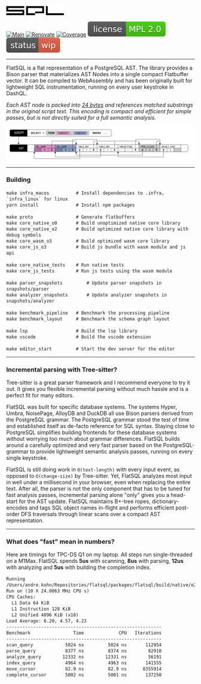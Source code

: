 <img src="/misc/logo.svg" height="24">

[![Main](https://github.com/ankoh/flatsql/actions/workflows/main.yml/badge.svg?branch=main)](https://github.com/ankoh/flatsql/actions/workflows/main.yml)
[![Renovate](https://github.com/ankoh/flatsql/actions/workflows/renovate.yml/badge.svg)](https://github.com/ankoh/flatsql/actions/workflows/renovate.yml)
[![Coverage](https://coveralls.io/repos/github/ankoh/flatsql/badge.svg?branch=main)](https://coveralls.io/github/ankoh/flatsql?branch=main)
[![License](misc/badge_mpl2.svg?raw=true)](https://opensource.org/licenses/MPL-2.0)
[![Status](misc/badge_wip.svg?raw=true)](https://github.com/ankoh/flatsql/commits/main)

---

FlatSQL is a flat representation of a PostgreSQL AST.
The library provides a Bison parser that materializes AST Nodes into a single compact Flatbuffer vector.
It can be compiled to WebAssembly and has been originally built for lightweight SQL instrumentation, running on every user keystroke in DashQL.

_Each AST node is packed into [24 bytes](https://github.com/ankoh/flatsql/blob/a42476e170538a4050511259763a3e4d08b989ac/proto/flatsql/program.fbs#L355-L361) and references matched substrings in the original script text.
This encoding is compact and efficient for simple passes, but is not directly suited for a full semantic analysis._

<img src="misc/ast.png?raw=true" width="680px">

---

### Building

```
make infra_macos          # Install dependencies to .infra, `infra_linux` for linux
yarn install              # Install npm packages

make proto                # Generate flatbuffers
make core_native_o0       # Build unoptimized native core library
make core_native_o2       # Build optimized native core library with debug symbols
make core_wasm_o3         # Build optimized wasm core library
make core_js_o3           # Build js bundle with wasm module and js api

make core_native_tests    # Run native tests
make core_js_tests        # Run js tests using the wasm module

make parser_snapshots         # Update parser snapshots in snapshots/parser
make analyzer_snapshots       # Update analyzer snapshots in snapshots/analyzer

make benchmark_pipeline   # Benchmark the processing pipeline
make benchmark_layout     # Benchmark the schema graph layout

make lsp                  # Build the lsp library
make vscode               # Build the vscode extension

make editor_start         # Start the dev server for the editor
```

---

### Incremental parsing with Tree-sitter?

Tree-sitter is a great parser framework and I recommend everyone to try it out.
It gives you flexible incremental parsing without much hassle and is a perfect fit for many editors.

FlatSQL was built for specific database systems.
The systems Hyper, Umbra, NoisePage, AlloyDB and DuckDB all use Bison parsers derived from the PostgreSQL grammar.
The PostgreSQL grammar stood the test of time and established itself as de-facto reference for SQL syntax.
Staying close to PostgreSQL simplifies building frontends for these database systems without worrying too much about grammar differences.
FlatSQL builds around a carefully optimized and very fast parser based on the PostgreSQL-grammar to provide lightweight semantic analysis passes, running on every single keystroke.

FlatSQL is still doing work in `O(text-length)` with every input event, as opposed to `O(change-size)` by Tree-sitter.
Yet, FlatSQL analyzes most input in well under a millisecond in your browser, even when replacing the entire text.
After all, the parser is not the only component that has to be tuned for fast analysis passes, incremental parsing alone "only" gives you a head-start for the AST update.
FlatSQL maintains B+-tree ropes, dictionary-encodes and tags SQL object names in-flight and performs efficient post-order DFS traversals through linear scans over a compact AST representation.

---

### What does "fast" mean in numbers?

Here are timings for TPC-DS Q1 on my laptop. All steps run single-threaded on a M1Max.
FlatSQL spends **5us** with scanning, **8us** with parsing, **12us** with analyzing and **5us** with building the completion index.

```
Running /Users/andre.kohn/Repositories/flatsql/packages/flatsql/build/native/o2/benchmark_pipeline
Run on (10 X 24.0063 MHz CPU s)
CPU Caches:
  L1 Data 64 KiB
  L1 Instruction 128 KiB
  L2 Unified 4096 KiB (x10)
Load Average: 6.20, 4.57, 4.23
----------------------------------------------------------
Benchmark                Time             CPU   Iterations
----------------------------------------------------------
scan_query            5024 ns         5024 ns       112954
parse_query           8377 ns         8374 ns        82910
analyze_query        12332 ns        12331 ns        56191
index_query           4964 ns         4963 ns       141555
move_cursor           82.9 ns         82.9 ns      8355914
complete_cursor       5002 ns         5001 ns       137250
```
